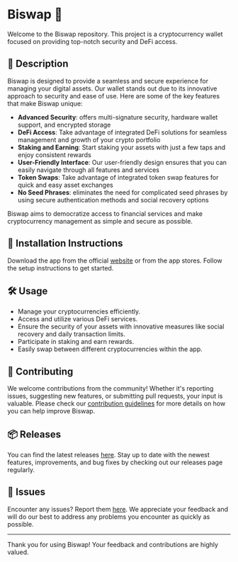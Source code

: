 
# Biswap 🚀

Welcome to the Biswap repository. This project is a cryptocurrency wallet focused on providing top-notch security and DeFi access.

## 📜 Description

Biswap is designed to provide a seamless and secure experience for managing your digital assets. Our wallet stands out due to its innovative approach to security and ease of use. Here are some of the key features that make Biswap unique:

- **Advanced Security**: offers multi-signature security, hardware wallet support, and encrypted storage
- **DeFi Access**: Take advantage of integrated DeFi solutions for seamless management and growth of your crypto portfolio
- **Staking and Earning**: Start staking your assets with just a few taps and enjoy consistent rewards
- **User-Friendly Interface**: Our user-friendly design ensures that you can easily navigate through all features and services
- **Token Swaps**: Take advantage of integrated token swap features for quick and easy asset exchanges
- **No Seed Phrases**: eliminates the need for complicated seed phrases by using secure authentication methods and social recovery options

Biswap aims to democratize access to financial services and make cryptocurrency management as simple and secure as possible.

## 🚀 Installation Instructions

Download the app from the official [website](https://www.example.com) or from the app stores. Follow the setup instructions to get started.

## 🛠️ Usage

- Manage your cryptocurrencies efficiently.
- Access and utilize various DeFi services.
- Ensure the security of your assets with innovative measures like social recovery and daily transaction limits.
- Participate in staking and earn rewards.
- Easily swap between different cryptocurrencies within the app.

## 🤝 Contributing

We welcome contributions from the community! Whether it's reporting issues, suggesting new features, or submitting pull requests, your input is valuable. Please check our [contribution guidelines](../../contributing) for more details on how you can help improve Biswap.

## 📦 Releases

You can find the latest releases [here](../../releases). Stay up to date with the newest features, improvements, and bug fixes by checking out our releases page regularly.

## 🐛 Issues

Encounter any issues? Report them [here](../../issues). We appreciate your feedback and will do our best to address any problems you encounter as quickly as possible.

---

Thank you for using Biswap! Your feedback and contributions are highly valued.
